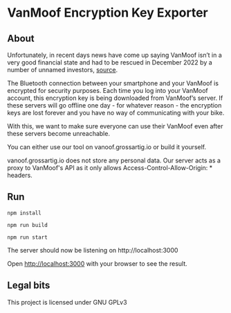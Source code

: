# VanMoof Encryption Key Exporter

## About

Unfortunately, in recent days news have come up saying VanMoof isn’t in a very good financial state and had to be rescued in December 2022 by a number of unnamed investors, [source](https://archive.ph/ivRfD).

The Bluetooth connection between your smartphone and your VanMoof is encrypted for security purposes. Each time you log into your VanMoof account, this encryption key is being downloaded from VanMoof’s server. If these servers will go offline one day - for whatever reason - the encryption keys are lost forever and you have no way of communicating with your bike.

With this, we want to make sure everyone can use their VanMoof even after these servers become unreachable.

You can either use our tool on vanoof.grossartig.io or build it yourself.

vanoof.grossartig.io does not store any personal data. Our server acts as a proxy to VanMoof's API as it only allows Access-Control-Allow-Origin: * headers.

## Run
```
npm install
```
```
npm run build
```
```
npm run start
```
The server should now be listening on http://localhost:3000

Open [http://localhost:3000](http://localhost:3000) with your browser to see the result.

## Legal bits
This project is licensed under GNU GPLv3